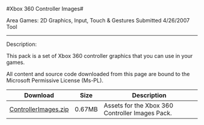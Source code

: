 #Xbox 360 Controller Images#

Area
Games: 2D Graphics, Input, Touch & Gestures
Submitted
4/26/2007
Tool

---

Description:

This pack is a set of Xbox 360 controller graphics that you can use in your games.


All content and source code downloaded from this page are bound to the Microsoft Permissive License (Ms-PL).

Download | Size | Description
---|---|---|
[ControllerImages.zip](https://github.com/kniEngine/XNAGameStudio/blob/main/Samples/ControllerImages.zip?raw=true) | 0.67MB | Assets for the Xbox 360 Controller Images Pack. 